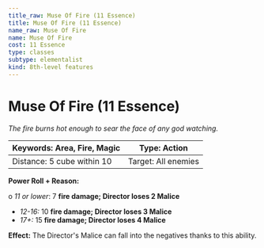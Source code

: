 ```yaml
---
title_raw: Muse Of Fire (11 Essence)
title: Muse Of Fire (11 Essence)
name_raw: Muse Of Fire
name: Muse Of Fire
cost: 11 Essence
type: classes
subtype: elementalist
kind: 8th-level features
---
```


# Muse Of Fire (11 Essence)

*The fire burns hot enough to sear the face of any god watching.*

| Keywords: Area, Fire, Magic | Type: Action        |
| --------------------------- | ------------------- |
| Distance: 5 cube within 10  | Target: All enemies |

**Power Roll + Reason:**

o *11 or lower*: 7 **fire damage; Director loses 2 Malice**

- *12-16:* 10 **fire damage; Director loses 3 Malice**
- *17+:* 15 **fire damage; Director loses 4 Malice**

**Effect:** The Director's Malice can fall into the negatives thanks to this ability.
